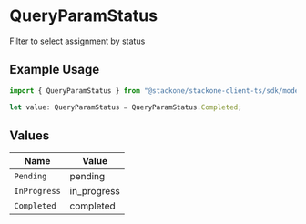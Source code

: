 # QueryParamStatus

Filter to select assignment by status

## Example Usage

```typescript
import { QueryParamStatus } from "@stackone/stackone-client-ts/sdk/models/operations";

let value: QueryParamStatus = QueryParamStatus.Completed;
```

## Values

| Name         | Value        |
| ------------ | ------------ |
| `Pending`    | pending      |
| `InProgress` | in_progress  |
| `Completed`  | completed    |